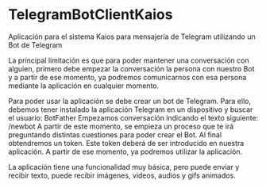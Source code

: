 # TelegramBotClientKaios
Aplicación para el sistema Kaios para mensajería de Telegram utilizando un Bot de Telegram

La principal limitación es que para poder mantener una conversación con alguien, primero debe empezar la conversación la persona con nuestro Bot y a partir de ese momento, ya podremos comunicarnos con esa persona mediante la aplicación en cualquier momento.

Para poder usar la aplicación se debe crear un bot de Telegram.
Para ello, debemos tener instalado la aplicación Telegram en un dispositivo y buscar el usuario: BotFather
Empezamos conversación indicando el texto siguiente:
/newbot
A partir de este momento, se empieza un proceso que te irá preguntando distintas cuestiones para poder crear el Bot.
Al final obtendremos un token.
Este token deberá de ser introducido en nuestra aplicación.
A partir de ese momento, ya podremos utilizar la aplicación.

La aplicación tiene una funcionalidad muy básica, pero puede enviar y recibir texto, puede recibir imágenes, videos, audios y gifs animados.
